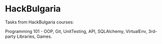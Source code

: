 HackBulgaria
============

Tasks from HackBulgaria courses:

Programming 101 - OOP, Git, UnitTesting, API, SQLAlchemy, VirtualEnv, 3rd-party Libraries, Games.
